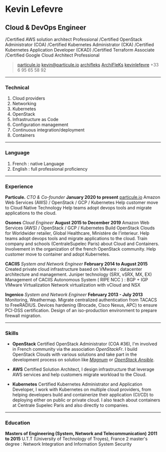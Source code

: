 # Kevin Lefevre
## Cloud & DevOps Engineer

/Certified AWS solution architect Professional
/Certified OpenStack Administrator (COA)
/Certified Kubernetes Administrator (CKA)
/Certified Kubernetes Application Developer (CKAD)
/Certified Terraform Associate
/Certified Google Cloud Architect Professional

> <i class="fa fa-globe" aria-hidden="true"></i> [particule.io](https://particule.io)
> <i class="fa fa-envelope" aria-hidden="true"></i> [kevin@particule.io](mailto:kevin@particule.io)
> <i class="fa fa-github" aria-hidden="true"></i> [archifleks](https://github.com/ArchiFleKs)
> <i class="fa fa-twitter-square" aria-hidden="true"></i> [ArchiFleKs](https://twitter.com/ArchiFleKs)
> <i class="fa fa-linkedin-square" aria-hidden="true"></i> [kevinlefevre](https://fr.linkedin.com/in/kevinlefevre/en)
> <i class="fa fa-phone-square" aria-hidden="true"></i> +33 6 95 65 58 92

------

### Technical

1. Cloud providers
1. Networking
1. Kubernetes
1. OpenStack
1. Infrastructure as Code
1. Configuration management
1. Continuous integration/deployment
1. Containers

------

### Language

1. French : native Language
1. English : full professional proficiency

------

### Experience

**Particule.** *CTO & Co-founder* __January 2020 to present__
  [particule.io](https://particule.io)
  Amazon Web Services (AWS) / OpenStack / GCP / Kubernetes
  Help customer move to Cloud Native Technology
  Help teams adopt devops tools and migrate applications to the cloud.

**Osones** *Cloud Engineer* __August 2015 to December 2019__
  Amazon Web Services (AWS) / OpenStack / GCP / Kubernetes
  Build OpenStack Clouds for Worldwider retailer, Global Healthcare, Ministère de l'interieur.
  Help teams adopt devops tools and migrate applications to the cloud.
  Train company and schools (CentraleSupelec Paris) about Cloud and Containers.
  Involvement in the organization of the french OpenStack community.
  Help customer move to container and adopt Kubernetes.

**CACIIS** *System and Network Engineer* __February 2014 to August 2015__
  Created private cloud infrastructure based on VMware : datacenter architecture and management.
  Juniper technology (SRX, vSRX, MX, EX)
  Management of CACIIS Autonomous System ( RIPE NCC ) : BGP + IGP
  VMware Virtualization
  Network virtualization with vCloud and NSX

**Ingenico** *System and Network Engineer* __February 2013 - July 2013__
  Monitoring, Weathermap.
  Migrate centralized authentication from TACACS to FreeRADIUS.
  Devices hardening (Brocade, Cisco Nexus, APC) to ensure PCI-DSS certification.
  Design of an iso-production environment to prepare firewall migration.

------

### Skills

* **OpenStack**
  Certified OpenStack Administrator (COA #36), I'm involved in French community via the association *OpenStackFr*. I build OpenStack Clouds with various solutions and take part in the development process on solution like [*Magnum*](http://docs.openstack.org/developer/magnum/) or [*OpenStack Ansible*](http://docs.openstack.org/developer/openstack-ansible/).

* **AWS**
  Certified Solution Architect, I design infrastructure that leverage AWS services and help customers migrate workload to the Cloud.

* **Kubernetes**
  Certified Kubernetes Administrator and Application Developer, I work with Kubernetes on multiple cloud providers, from helping developers build and containerize their application (CI/CD) to deploying either on public or private cloud. I also teach about containers at Centrale Supelec Paris and also directly to companies.

------

### Education

**Masters of Engineering (System, Network and Telecommunication)** __2011 to 2015__
  U.T.T (University of Technology of Troyes), France
  2 master's degree : Network Integration and Information System Security

